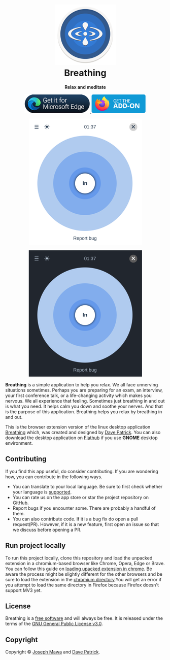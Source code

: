<!-- markdownlint-disable -->

<h1 align="center">
  <img src="./images/breathing.svg" alt="Breathing" width="192" height="192"/><br>
  Breathing
</h1>

<p align="center"><strong>Relax and meditate</strong></p>

<p align="center">
  <a href="#">
    <img  alt="Download from Edge store" src="./images/badges/edge-store-badge.png"/>
  </a>
  <a href="#">
    <img alt="Download from Firefox addon store" src="./images/badges/firefox-addon-badge.png">
  </a>
</p>

<p align="center">
  <img src="./images/screenshots/breathing-light-theme.png" alt="Breathing light theme"/>
</p>

<p align="center">
  <img src="./images/screenshots/breathing-dark-theme.png" alt="Breathing dark theme"/>
</p>

<!-- markdownlint-enable -->
<!-- markdownlint-disable headings -->

**Breathing** is a simple application to help you relax. We all face unnerving
situations sometimes. Perhaps you are preparing for an exam, an interview, your
first conference talk, or a life-changing activity which makes you nervous.
We all experience that feeling. Sometimes just breathing in and out is what
you need. It helps calm you down and soothe your nerves. And that is
the purpose of this application. Breathing helps you relax by breathing in and out.

This is the browser extension version of the linux desktop application
[Breathing](https://github.com/SeaDve/Breathing) which, was created and designed
by [Dave Patrick](https://github.com/SeaDve). You can also download the desktop
application on [Flathub](https://flathub.org/apps/details/io.github.seadve.Breathing)
if you use **GNOME** desktop environment.

## Contributing

If you find this app useful, do consider contributing. If you are wondering how,
you can contribute in the following ways.

- You can translate to your local language. Be sure to first check whether your
 language is [supported](https://developer.chrome.com/docs/webstore/i18n/#choosing-locales-to-support).
- You can rate us on the app store or star the project repository on GitHub.
- Report bugs if you encounter some. There are probably a handful of them.
- You can also contribute code. If it is a bug fix do open a pull request(PR). However,
if it is a new feature, first open an issue so that we discuss before opening a PR.

## Run project locally

To run this project locally, clone this repository and load the unpacked extension
in a chromium-based browser like Chrome, Opera, Edge or Brave. You can follow
this guide on [loading upacked extension in chrome](https://developer.chrome.com/docs/extensions/mv3/getstarted/#unpacked).
Be aware the process might be slightly different for the other browsers and be sure
to load the extension in the [chromium directory](./extensions/chromium/).You will
get an error if you attempt to load the same directory in Firefox because
Firefox doesn't support MV3 yet.

## License

Breathing is a [free software](https://www.gnu.org/philosophy/free-sw.html) and
will always be free. It is released under the terms of the
[GNU General Public License v3.0](./LICENSE).

## Copyright

Copyright © [Joseph Mawa](https://github.com/nibble0101) and [Dave Patrick](https://github.com/SeaDve).
